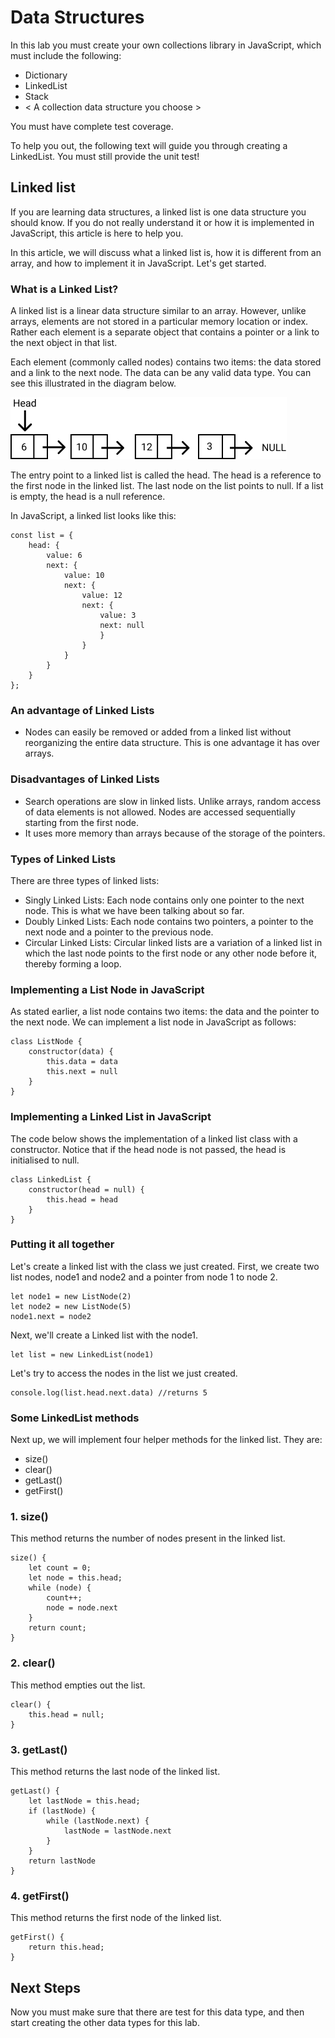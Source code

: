 # Data Structures

In this lab you must create your own collections library in JavaScript, which must include the following:

* Dictionary
* LinkedList
* Stack
* < A collection data structure you choose > 

You must have complete test coverage.

To help you out, the following text will guide you through creating a LinkedList. You must still provide the unit test!

## Linked list

If you are learning data structures, a linked list is one data structure you should know. If you do not really understand it or how it is implemented in JavaScript, this article is here to help you.

In this article, we will discuss what a linked list is, how it is different from an array, and how to implement it in JavaScript. Let's get started.

### What is a Linked List?

A linked list is a linear data structure similar to an array. However, unlike arrays, elements are not stored in a particular memory location or index. Rather each element is a separate object that contains a pointer or a link to the next object in that list.

Each element (commonly called nodes) contains two items: the data stored and a link to the next node. The data can be any valid data type. You can see this illustrated in the diagram below.

![](./imgs/Group_14_5_bvpwu0.png)

The entry point to a linked list is called the head. The head is a reference to the first node in the linked list. The last node on the list points to null. If a list is empty, the head is a null reference.

In JavaScript, a linked list looks like this:

```
const list = {
    head: {
        value: 6
        next: {
            value: 10                                             
            next: {
                value: 12
                next: {
                    value: 3
                    next: null	
                    }
                }
            }
        }
    }
};
```

### An advantage of Linked Lists

* Nodes can easily be removed or added from a linked list without reorganizing the entire data structure. This is one advantage it has over arrays.

### Disadvantages of Linked Lists

* Search operations are slow in linked lists. Unlike arrays, random access of data elements is not allowed. Nodes are accessed sequentially starting from the first node.
* It uses more memory than arrays because of the storage of the pointers.

### Types of Linked Lists
There are three types of linked lists:

* Singly Linked Lists: Each node contains only one pointer to the next node. This is what we have been talking about so far.
* Doubly Linked Lists: Each node contains two pointers, a pointer to the next node and a pointer to the previous node.
* Circular Linked Lists: Circular linked lists are a variation of a linked list in which the last node points to the first node or any other node before it, thereby forming a loop.

### Implementing a List Node in JavaScript
As stated earlier, a list node contains two items: the data and the pointer to the next node. We can implement a list node in JavaScript as follows:

```
class ListNode {
    constructor(data) {
        this.data = data
        this.next = null                
    }
}
```

### Implementing a Linked List in JavaScript

The code below shows the implementation of a linked list class with a constructor. Notice that if the head node is not passed, the head is initialised to null.

```
class LinkedList {
    constructor(head = null) {
        this.head = head
    }
}
```

### Putting it all together
Let's create a linked list with the class we just created. First, we create two list nodes, node1 and node2 and a pointer from node 1 to node 2.

```
let node1 = new ListNode(2)
let node2 = new ListNode(5)
node1.next = node2
```

Next, we'll create a Linked list with the node1.

```
let list = new LinkedList(node1)
```

Let's try to access the nodes in the list we just created.

```
console.log(list.head.next.data) //returns 5
```

### Some LinkedList methods
Next up, we will implement four helper methods for the linked list. They are:

* size()
* clear()
* getLast()
* getFirst()

### 1. size()
This method returns the number of nodes present in the linked list.

```
size() {
    let count = 0; 
    let node = this.head;
    while (node) {
        count++;
        node = node.next
    }
    return count;
}
```

### 2. clear()
This method empties out the list.

```
clear() {
    this.head = null;
}
```

### 3. getLast()
This method returns the last node of the linked list.

```
getLast() {
    let lastNode = this.head;
    if (lastNode) {
        while (lastNode.next) {
            lastNode = lastNode.next
        }
    }
    return lastNode
}
```

### 4. getFirst()
This method returns the first node of the linked list.

```
getFirst() {
    return this.head;
}
```

## Next Steps

Now you must make sure that there are test for this data type, and then start creating the other data types for this lab.

